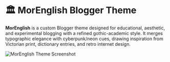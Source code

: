 # 🏛️ MorEnglish Blogger Theme

**MorEnglish** is a custom Blogger theme designed for educational, aesthetic, and experimental blogging with a refined gothic-academic style. It merges typographic elegance with cyberpunk/neon cues, drawing inspiration from Victorian print, dictionary entries, and retro internet design.

![MorEnglish Theme Screenshot](Images/MorEnglish%20Screenshot.png)
